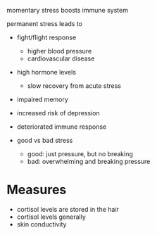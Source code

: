 momentary stress boosts immune system

permanent stress leads to
- fight/flight response
	- higher blood pressure
	- cardiovascular disease
- high hormone levels
	- slow recovery from acute stress
- impaired memory
- increased risk of depression
- deteriorated immune response

- good vs bad stress
	- good: just pressure, but no breaking
	- bad: overwhelming and breaking pressure
# Measures
- cortisol levels are stored in the hair
- cortisol levels generally
- skin conductivity
